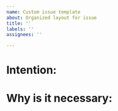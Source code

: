 ```yaml
---
name: Custom issue template
about: Organized layout for issue
title: ''
labels: ''
assignees: ''

---
```


# Intention:
<!--- 
Explain the goal that this ticket/card is aiming to solve, preferably with steps

Ex.
Add a standardized template for tickets
 -->



# Why is it necessary:
<!--- 
Explain why this ticket is necessary 

Ex.
Without a ticket template, the format of each ticket can be very different, which reduces organization and readability
 -->
